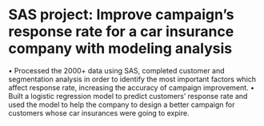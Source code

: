 # SAS project: Improve campaign’s response rate for a car insurance company with modeling analysis
• Processed the 2000+ data using SAS, completed customer and segmentation analysis in order to
identify the most important factors which affect response rate, increasing the accuracy of
campaign improvement.
• Built a logistic regression model to predict customers’ response rate and used the model to help
the company to design a better campaign for customers whose car insurances were going to
expire.
